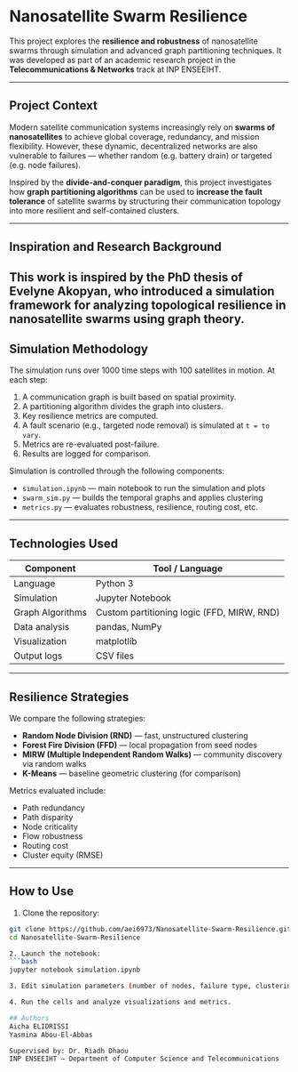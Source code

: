 # Nanosatellite Swarm Resilience

This project explores the **resilience and robustness** of nanosatellite swarms through simulation and advanced graph partitioning techniques. It was developed as part of an academic research project in the **Telecommunications & Networks** track at INP ENSEEIHT.

---

## Project Context

Modern satellite communication systems increasingly rely on **swarms of nanosatellites** to achieve global coverage, redundancy, and mission flexibility. However, these dynamic, decentralized networks are also vulnerable to failures — whether random (e.g. battery drain) or targeted (e.g. node failures).

Inspired by the **divide-and-conquer paradigm**, this project investigates how **graph partitioning algorithms** can be used to **increase the fault tolerance** of satellite swarms by structuring their communication topology into more resilient and self-contained clusters.

---

## Inspiration and Research Background

This work is **inspired by the PhD thesis of Evelyne Akopyan**, who introduced a simulation framework for analyzing topological resilience in nanosatellite swarms using graph theory.
---

## Simulation Methodology

The simulation runs over 1000 time steps with 100 satellites in motion. At each step:

1. A communication graph is built based on spatial proximity.
2. A partitioning algorithm divides the graph into clusters.
3. Key resilience metrics are computed.
4. A fault scenario (e.g., targeted node removal) is simulated at `t = to vary`.
5. Metrics are re-evaluated post-failure.
6. Results are logged for comparison.

Simulation is controlled through the following components:

- `simulation.ipynb` — main notebook to run the simulation and plots
- `swarm_sim.py` — builds the temporal graphs and applies clustering
- `metrics.py` — evaluates robustness, resilience, routing cost, etc.

---

##  Technologies Used

| Component       | Tool / Language        |
|----------------|------------------------|
| Language        | Python 3               |
| Simulation      | Jupyter Notebook       |
| Graph Algorithms| Custom partitioning logic (FFD, MIRW, RND) |
| Data analysis   | pandas, NumPy          |
| Visualization   | matplotlib             |
| Output logs     | CSV files              |

---

## Resilience Strategies

We compare the following strategies:

- **Random Node Division (RND)** — fast, unstructured clustering
- **Forest Fire Division (FFD)** — local propagation from seed nodes
- **MIRW (Multiple Independent Random Walks)** — community discovery via random walks
- **K-Means** — baseline geometric clustering (for comparison)

Metrics evaluated include:

- Path redundancy
- Path disparity
- Node criticality
- Flow robustness
- Routing cost
- Cluster equity (RMSE)

---
##  How to Use

1. Clone the repository:
```bash
git clone https://github.com/aei6973/Nanosatellite-Swarm-Resilience.git
cd Nanosatellite-Swarm-Resilience

2. Launch the notebook:
```bash
jupyter notebook simulation.ipynb

3. Edit simulation parameters (number of nodes, failure type, clustering method...) in the notebook.

4. Run the cells and analyze visualizations and metrics.

## Authors
Aicha ELIDRISSI
Yasmina Abou-El-Abbas

Supervised by: Dr. Riadh Dhaou
INP ENSEEIHT – Department of Computer Science and Telecommunications

